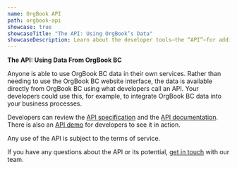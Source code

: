 ```yaml
---
name: OrgBook API
path: orgbook-api
showcase: true
showcaseTitle: "The API: Using OrgBook’s Data"
showcaseDescription: Learn about the developer tools—the “API”—for adding OrgBook BC data to your own digital services.
---
```


**The API: Using Data From OrgBook BC**

Anyone is able to use OrgBook BC data in their own services. Rather than needing to use the OrgBook BC website interface, the data is available directly from OrgBook BC using what developers call an API. Your developers could use this, for example, to integrate OrgBook BC data into your business processes.

Developers can review the [API specification](http://orgbook.gov.bc.ca/api/) and the [API documentation](https://github.com/bcgov/orgbook-api). There is also an [API demo](https://github.com/bcgov/orgbook-api/tree/main/demo) for developers to see it in action.

Any use of the API is subject to the terms of service.

If you have any questions about the API or its potential, [get in touch](/contact) with our team.